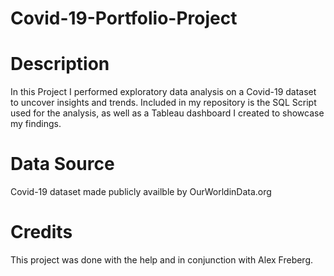 # Covid-19-Portfolio-Project

# Description

In this Project I performed exploratory data analysis on a Covid-19 dataset to uncover insights and trends. Included in my repository is the SQL Script used for the analysis, as well as a Tableau dashboard I created to showcase my findings. 

# Data Source

Covid-19 dataset made publicly availble by OurWorldinData.org

# Credits

This project was done with the help and in conjunction with Alex Freberg. 
